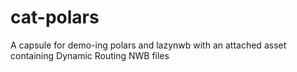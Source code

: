 # cat-polars

A capsule for demo-ing polars and lazynwb with an attached asset containing Dynamic Routing NWB files
